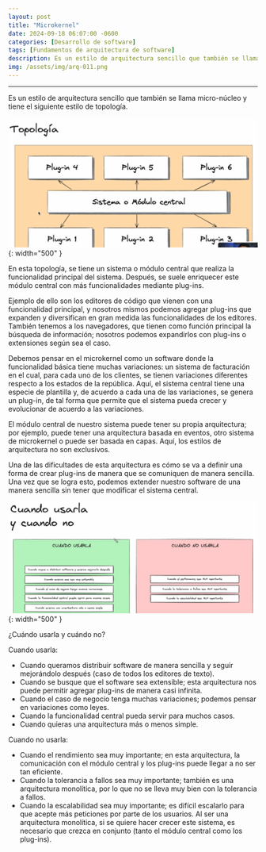 ```yaml
---
layout: post
title: "Microkernel"
date: 2024-09-18 06:07:00 -0600
categories: [Desarrollo de software]
tags: [Fundamentos de arquitectura de software]
description: Es un estilo de arquitectura sencillo que también se llama micro-núcleo y tiene el siguiente estilo de topología.....
img: /assets/img/arq-011.png
---
```


---

Es un estilo de arquitectura sencillo que también se llama micro-núcleo y tiene el siguiente estilo de topología.

![alt text](/assets/img/arq-011-1.png){: width="500" }

En esta topología, se tiene un sistema o módulo central que realiza la funcionalidad principal del sistema. Después, se suele enriquecer este módulo central con más funcionalidades mediante plug-ins.

Ejemplo de ello son los editores de código que vienen con una funcionalidad principal, y nosotros mismos podemos agregar plug-ins que expanden y diversifican en gran medida las funcionalidades de los editores. También tenemos a los navegadores, que tienen como función principal la búsqueda de información; nosotros podemos expandirlos con plug-ins o extensiones según sea el caso.

Debemos pensar en el microkernel como un software donde la funcionalidad básica tiene muchas variaciones: un sistema de facturación en el cual, para cada uno de los clientes, se tienen variaciones diferentes respecto a los estados de la república. Aquí, el sistema central tiene una especie de plantilla y, de acuerdo a cada una de las variaciones, se genera un plug-in, de tal forma que permite que el sistema pueda crecer y evolucionar de acuerdo a las variaciones.

El módulo central de nuestro sistema puede tener su propia arquitectura; por ejemplo, puede tener una arquitectura basada en eventos, otro sistema de microkernel o puede ser basada en capas. Aquí, los estilos de arquitectura no son exclusivos.

Una de las dificultades de esta arquitectura es cómo se va a definir una forma de crear plug-ins de manera que se comuniquen de manera sencilla. Una vez que se logra esto, podemos extender nuestro software de una manera sencilla sin tener que modificar el sistema central.

![alt text](/assets/img/arq-011-2.png){: width="500" }

¿Cuándo usarla y cuándo no?

Cuando usarla:

* Cuando queramos distribuir software de manera sencilla y seguir mejorándolo después (caso de todos los editores de texto).
* Cuando se busque que el software sea extensible; esta arquitectura nos puede permitir agregar plug-ins de manera casi infinita.
* Cuando el caso de negocio tenga muchas variaciones; podemos pensar en variaciones como leyes.
* Cuando la funcionalidad central pueda servir para muchos casos.
* Cuando quieras una arquitectura más o menos simple.

Cuando no usarla:

* Cuando el rendimiento sea muy importante; en esta arquitectura, la comunicación con el módulo central y los plug-ins puede llegar a no ser tan eficiente.
* Cuando la tolerancia a fallos sea muy importante; también es una arquitectura monolítica, por lo que no se lleva muy bien con la tolerancia a fallos.
* Cuando la escalabilidad sea muy importante; es difícil escalarlo para que acepte más peticiones por parte de los usuarios. Al ser una arquitectura monolítica, si se quiere hacer crecer este sistema, es necesario que crezca en conjunto (tanto el módulo central como los plug-ins).





